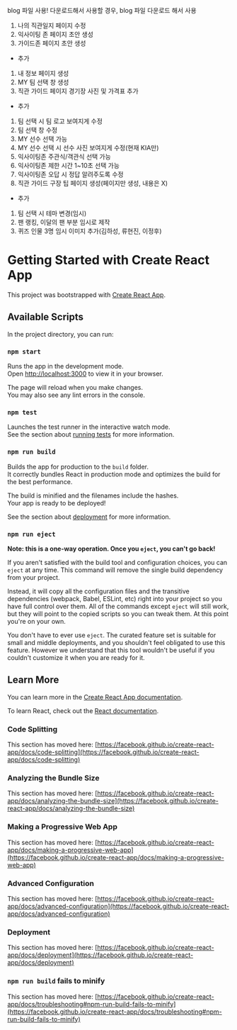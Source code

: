 blog 파일 사용!
다운로드해서 사용할 경우, blog 파일 다운로드 해서 사용

1. 나의 직관일지 페이지 수정
2. 익사이팅 존 페이지 초안 생성
3. 가이드존 페이지 초안 생성

- 추가
1. 내 정보 페이지 생성
2. MY 팀 선택 창 생성
3. 직관 가이드 페이지 경기장 사진 및 가격표 추가

- 추가
1. 팀 선택 시 팀 로고 보여지게 수정
2. 팀 선택 창 수정
3. MY 선수 선택 가능
4. MY 선수 선택 시 선수 사진 보여지게 수정(현재 KIA만)
5. 익사이팅존 주관식/객관식 선택 가능
6. 익사이팅존 제한 시간 1~10초 선택 가능
7. 익사이팅존 오답 시 정답 알려주도록 수정
8. 직관 가이드 구장 팁 페이지 생성(페이지만 생성, 내용은 X)

- 추가
1. 팀 선택 시 테마 변경(임시)
2. 팬 랭킹, 이달의 팬 부분 임시로 제작
3. 퀴즈 인물 3명 임시 이미지 추가(김하성, 류현진, 이정후)

# Getting Started with Create React App

This project was bootstrapped with [Create React App](https://github.com/facebook/create-react-app).

## Available Scripts

In the project directory, you can run:

### `npm start`

Runs the app in the development mode.\
Open [http://localhost:3000](http://localhost:3000) to view it in your browser.

The page will reload when you make changes.\
You may also see any lint errors in the console.

### `npm test`

Launches the test runner in the interactive watch mode.\
See the section about [running tests](https://facebook.github.io/create-react-app/docs/running-tests) for more information.

### `npm run build`

Builds the app for production to the `build` folder.\
It correctly bundles React in production mode and optimizes the build for the best performance.

The build is minified and the filenames include the hashes.\
Your app is ready to be deployed!

See the section about [deployment](https://facebook.github.io/create-react-app/docs/deployment) for more information.

### `npm run eject`

**Note: this is a one-way operation. Once you `eject`, you can't go back!**

If you aren't satisfied with the build tool and configuration choices, you can `eject` at any time. This command will remove the single build dependency from your project.

Instead, it will copy all the configuration files and the transitive dependencies (webpack, Babel, ESLint, etc) right into your project so you have full control over them. All of the commands except `eject` will still work, but they will point to the copied scripts so you can tweak them. At this point you're on your own.

You don't have to ever use `eject`. The curated feature set is suitable for small and middle deployments, and you shouldn't feel obligated to use this feature. However we understand that this tool wouldn't be useful if you couldn't customize it when you are ready for it.

## Learn More

You can learn more in the [Create React App documentation](https://facebook.github.io/create-react-app/docs/getting-started).

To learn React, check out the [React documentation](https://reactjs.org/).

### Code Splitting

This section has moved here: [https://facebook.github.io/create-react-app/docs/code-splitting](https://facebook.github.io/create-react-app/docs/code-splitting)

### Analyzing the Bundle Size

This section has moved here: [https://facebook.github.io/create-react-app/docs/analyzing-the-bundle-size](https://facebook.github.io/create-react-app/docs/analyzing-the-bundle-size)

### Making a Progressive Web App

This section has moved here: [https://facebook.github.io/create-react-app/docs/making-a-progressive-web-app](https://facebook.github.io/create-react-app/docs/making-a-progressive-web-app)

### Advanced Configuration

This section has moved here: [https://facebook.github.io/create-react-app/docs/advanced-configuration](https://facebook.github.io/create-react-app/docs/advanced-configuration)

### Deployment

This section has moved here: [https://facebook.github.io/create-react-app/docs/deployment](https://facebook.github.io/create-react-app/docs/deployment)

### `npm run build` fails to minify

This section has moved here: [https://facebook.github.io/create-react-app/docs/troubleshooting#npm-run-build-fails-to-minify](https://facebook.github.io/create-react-app/docs/troubleshooting#npm-run-build-fails-to-minify)
